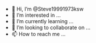 - 👋 Hi, I’m @Steve19991973ksw
- 👀 I’m interested in ...
- 🌱 I’m currently learning ...
- 💞️ I’m looking to collaborate on ...
- 📫 How to reach me ...

<!---
Steve19991973ksw/Steve19991973ksw is a ✨ special ✨ repository because its `README.md` (this file) appears on your GitHub profile.
You can click the Preview link to take a look at your changes.
--->
